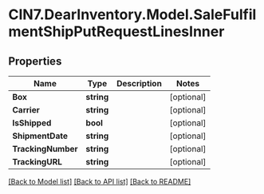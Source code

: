 # CIN7.DearInventory.Model.SaleFulfilmentShipPutRequestLinesInner

## Properties

| Name               | Type       | Description | Notes      |
| ------------------ | ---------- | ----------- | ---------- |
| **Box**            | **string** |             | [optional] |
| **Carrier**        | **string** |             | [optional] |
| **IsShipped**      | **bool**   |             | [optional] |
| **ShipmentDate**   | **string** |             | [optional] |
| **TrackingNumber** | **string** |             | [optional] |
| **TrackingURL**    | **string** |             | [optional] |

[[Back to Model list]](../README.md#documentation-for-models) [[Back to API list]](../README.md#documentation-for-api-endpoints) [[Back to README]](../README.md)
